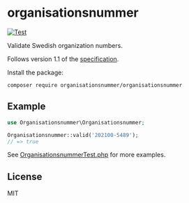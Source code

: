 # organisationsnummer
[![Test](https://github.com/organisationsnummer/php/actions/workflows/test.yml/badge.svg?branch=master)](https://github.com/organisationsnummer/php/actions/workflows/test.yml)

Validate Swedish organization numbers. 

Follows version 1.1 of the [specification](https://github.com/organisationsnummer/meta#package-specification-v11).

Install the package:

```
composer require organisationsnummer/organisationsnummer
```

## Example

```php
use Organisationsnummer\Organisationsnummer;

Organisationsnummer::valid('202100-5489');
// => true
```

See [OrganisationsnummerTest.php](https://github.com/organisationsnummer/php/blob/master/tests/OrganisationsnummerTest.php) for more examples.

## License

MIT
